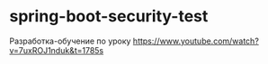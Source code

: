 # spring-boot-security-test

Разработка-обучение по уроку https://www.youtube.com/watch?v=7uxROJ1nduk&t=1785s